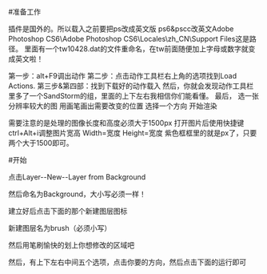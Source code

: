 #准备工作

插件是国外的。所以载入之前要把ps改成英文版
ps6&pscc改英文Adobe Photoshop CS6\Adobe Photoshop CS6\Locales\zh_CN\Support Files这是路径。
里面有一个tw10428.dat的文件重命名，在tw前面随便加上字母或数字就变成英文啦！



第一步：alt+F9调出动作
第二步：点击动作工具栏右上角的选项找到Load Actions.
第三步&第四部：找到下载好的动作载入 然后，你就会发现动作工具栏里多了一个SandStorm的组，里面的上下左右我相信你们能看懂。
最后，
选一张分辨率较大的图
用画笔画出需要改变的位置
选择一个方向 
开始渲染


需要注意的是处理的图像长度和高度必须大于1500px
打开图片后使用快捷键ctrl+Alt+i调整图片宽高
Width=宽度
Height=宽度
紫色框框里的就是px了，只要两个大于1500即可。

#开始

点击Layer--New--Layer from Background

然后命名为Background，大小写必须一样！

建立好后点击下面的那个新建图层图标

新建图层名为brush（必须小写）

然后用笔刷愉快的划上你想修改的区域吧

然后，有上下左右中间五个选项，点击你要的方向，然后点击下面的运行即可